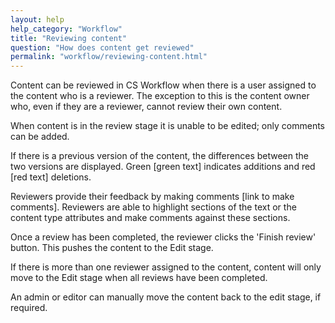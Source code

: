 ```yaml
---
layout: help
help_category: "Workflow"
title: "Reviewing content"
question: "How does content get reviewed"
permalink: "workflow/reviewing-content.html"
---
```


Content can be reviewed in CS Workflow when there is a user assigned to
the content who is a reviewer. The exception to this is the content
owner who, even if they are a reviewer, cannot review their own content.

When content is in the review stage it is unable to be edited; only
comments can be added.

If there is a previous version of the content, the differences between
the two versions are displayed. Green \[green text\] indicates additions
and red \[red text\] deletions.

Reviewers provide their feedback by making comments \[link to make
comments\]. Reviewers are able to highlight sections of the text or the
content type attributes and make comments against these sections.

Once a review has been completed, the reviewer clicks the \'Finish
review\' button. This pushes the content to the Edit stage.

If there is more than one reviewer assigned to the content, content will
only move to the Edit stage when all reviews have been completed.

An admin or editor can manually move the content back to the edit stage,
if required.